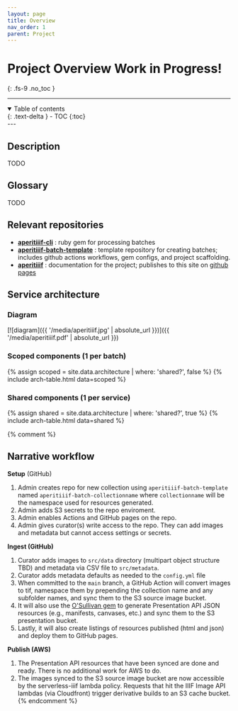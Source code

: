 ```yaml
---
layout: page
title: Overview
nav_order: 1
parent: Project
---
```


# Project Overview <span class="label label-purple">Work in Progress!</span>
{: .fs-9 .no_toc }

---

<details open markdown="block">
  <summary>
    Table of contents
  </summary>
  {: .text-delta }
- TOC
{:toc}
</details>
---

## Description

TODO

## Glossary

TODO

## Relevant repositories

-   **[aperitiiif-cli](https://github.com/nyu-dss/aperitiiif-cli)** : ruby gem for processing batches
-   **[aperitiiif-batch-template](https://github.com/nyu-dss/aperitiiif-batch-template)** : template repository for creating batches; includes github actions workflows, gem configs, and project scaffolding.
-   **[aperitiiif](https://github.com/nyu-dss/aperitiiif)** : documentation for the project; publishes to this site on [github pages](https://nyu-dss.github.io/aperitiiif)

## Service architecture

### Diagram

[![diagram]({{ '/media/aperitiiif.jpg' | absolute_url }})]({{ '/media/aperitiiif.pdf' | absolute_url }})

### Scoped components (1 per batch)

{% assign scoped = site.data.architecture | where: 'shared?', false %}
{% include arch-table.html data=scoped %}

### Shared components (1 per service)

{% assign shared = site.data.architecture | where: 'shared?', true %}
{% include arch-table.html data=shared %}


{% comment %}

## Narrative workflow

**Setup** (GitHub)
1. Admin creates repo for new collection using `aperitiiif-batch-template` named `aperitiiif-batch-collectionname` where `collectionname` will be the namespace used for resources generated.
2. Admin adds S3 secrets to the repo enviroment.
3. Admin enables Actions and GitHub pages on the repo.
4. Admin gives curator(s) write access to the repo. They can add images and metadata but cannot access settings or secrets.  

**Ingest (GitHub)**  
1. Curator adds images to `src/data` directory (multipart object structure TBD) and metadata via CSV file to `src/metadata`.
2. Curator adds metadata defaults as needed to the `config.yml` file
3. When committed to the `main` branch, a GitHub Action will convert images to tif, namespace them by prepending the collection name and any subfolder names, and sync them to the S3 source image bucket.
4. It will also use the [O'Sullivan gem](https://github.com/iiif-prezi/osullivan) to generate Presentation API JSON resources (e.g., manifests, canvases, etc.) and sync them to the S3 presentation bucket.
5. Lastly, it will also create listings of resources published (html and json) and deploy them to GitHub pages.

**Publish (AWS)**
1. The Presentation API resources that have been synced are done and ready. There is no additional work for AWS to do.
2. The images synced to the S3 source image bucket are now accessible by the serverless-iiif lambda policy. Requests that hit the IIIF Image API lambdas (via Cloudfront) trigger derivative builds to an S3 cache bucket.
{% endcomment %}
